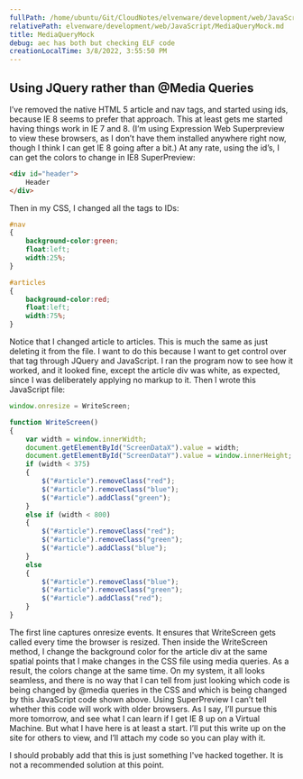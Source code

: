 ```yaml
---
fullPath: /home/ubuntu/Git/CloudNotes/elvenware/development/web/JavaScript/MediaQueryMock.md
relativePath: elvenware/development/web/JavaScript/MediaQueryMock.md
title: MediaQueryMock
debug: aec has both but checking ELF code
creationLocalTime: 3/8/2022, 3:55:50 PM
---
```


<!-- toc -->
<!-- tocstop -->

Using JQuery rather than @Media Queries
---------------------------------------

I’ve removed the native HTML 5 article and nav tags, and started using
ids, because IE 8 seems to prefer that approach. This at least gets me
started having things work in IE 7 and 8. (I’m using Expression Web
Superpreview to view these browsers, as I don’t have them installed
anywhere right now, though I think I can get IE 8 going after a bit.) At
any rate, using the id’s, I can get the colors to change in IE8
SuperPreview:

```html
<div id="header">
    Header
</div>
```

Then in my CSS, I changed all the tags to IDs:

```css
#nav
{
    background-color:green;
    float:left;
    width:25%;
}

#articles
{
    background-color:red;
    float:left;
    width:75%;
}
```

Notice that I changed article to articles. This is much the same as just
deleting it from the file. I want to do this because I want to get
control over that tag through JQuery and JavaScript. I ran the program
now to see how it worked, and it looked fine, except the article div was
white, as expected, since I was deliberately applying no markup to it.
Then I wrote this JavaScript file:

```javascript
window.onresize = WriteScreen;

function WriteScreen()
{
    var width = window.innerWidth;
    document.getElementById("ScreenDataX").value = width;
    document.getElementById("ScreenDataY").value = window.innerHeight;
    if (width < 375)
    {
        $("#article").removeClass("red");   
        $("#article").removeClass("blue");
        $("#article").addClass("green");
    }
    else if (width < 800)
    {
        $("#article").removeClass("red");
        $("#article").removeClass("green");
        $("#article").addClass("blue");
    }
    else
    {
        $("#article").removeClass("blue");
        $("#article").removeClass("green");
        $("#article").addClass("red");
    }
}
```

The first line captures onresize events. It ensures that WriteScreen
gets called every time the browser is resized. Then inside the
WriteScreen method, I change the background color for the article div at
the same spatial points that I make changes in the CSS file using media
queries. As a result, the colors change at the same time. On my system,
it all looks seamless, and there is no way that I can tell from just
looking which code is being changed by @media queries in the CSS and
which is being changed by this JavaScript code shown above. Using
SuperPreview I can’t tell whether this code will work with older
browsers. As I say, I’ll pursue this more tomorrow, and see what I can
learn if I get IE 8 up on a Virtual Machine. But what I have here is at
least a start. I’ll put this write up on the site for others to view,
and I’ll attach my code so you can play with it.

I should probably add that this is just something I've hacked together.
It is not a recommended solution at this point.
